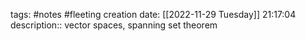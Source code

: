tags: #notes #fleeting
creation date: [[2022-11-29 Tuesday]] 21:17:04
description:: vector spaces, spanning set theorem